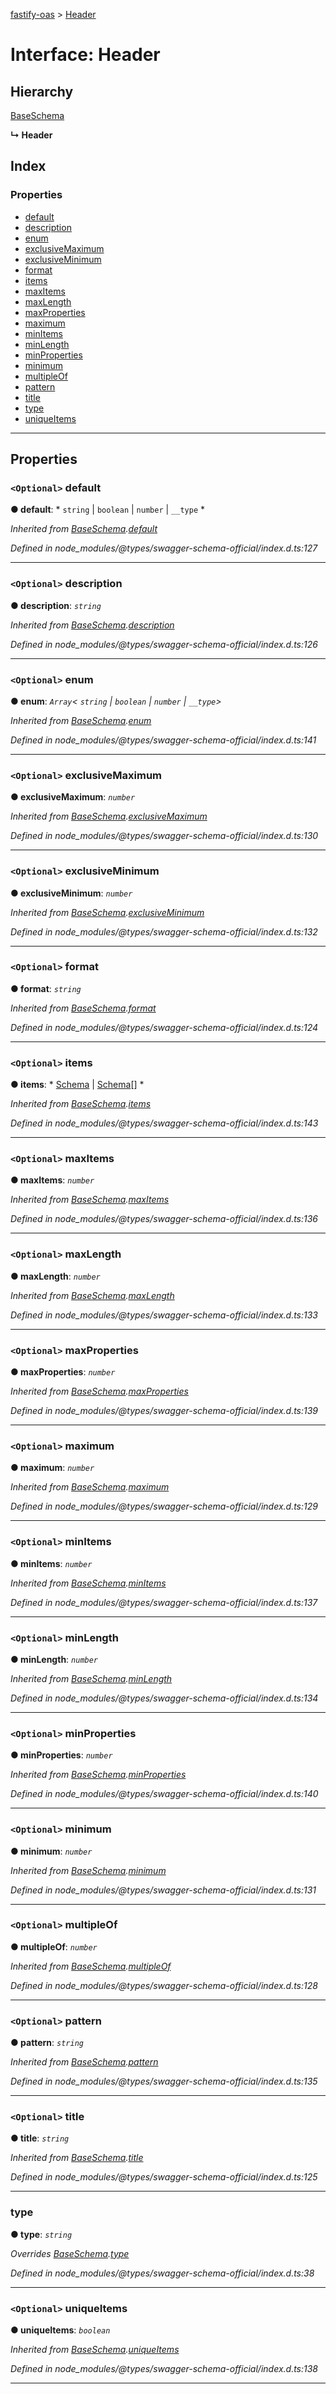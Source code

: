 [fastify-oas](../README.md) > [Header](../interfaces/header.md)

# Interface: Header

## Hierarchy

 [BaseSchema](baseschema.md)

**↳ Header**

## Index

### Properties

* [default](header.md#default)
* [description](header.md#description)
* [enum](header.md#enum)
* [exclusiveMaximum](header.md#exclusivemaximum)
* [exclusiveMinimum](header.md#exclusiveminimum)
* [format](header.md#format)
* [items](header.md#items)
* [maxItems](header.md#maxitems)
* [maxLength](header.md#maxlength)
* [maxProperties](header.md#maxproperties)
* [maximum](header.md#maximum)
* [minItems](header.md#minitems)
* [minLength](header.md#minlength)
* [minProperties](header.md#minproperties)
* [minimum](header.md#minimum)
* [multipleOf](header.md#multipleof)
* [pattern](header.md#pattern)
* [title](header.md#title)
* [type](header.md#type)
* [uniqueItems](header.md#uniqueitems)

---

## Properties

<a id="default"></a>

### `<Optional>` default

**● default**: * `string` &#124; `boolean` &#124; `number` &#124; `__type`
*

*Inherited from [BaseSchema](baseschema.md).[default](baseschema.md#default)*

*Defined in node_modules/@types/swagger-schema-official/index.d.ts:127*

___
<a id="description"></a>

### `<Optional>` description

**● description**: *`string`*

*Inherited from [BaseSchema](baseschema.md).[description](baseschema.md#description)*

*Defined in node_modules/@types/swagger-schema-official/index.d.ts:126*

___
<a id="enum"></a>

### `<Optional>` enum

**● enum**: *`Array`< `string` &#124; `boolean` &#124; `number` &#124; `__type`>*

*Inherited from [BaseSchema](baseschema.md).[enum](baseschema.md#enum)*

*Defined in node_modules/@types/swagger-schema-official/index.d.ts:141*

___
<a id="exclusivemaximum"></a>

### `<Optional>` exclusiveMaximum

**● exclusiveMaximum**: *`number`*

*Inherited from [BaseSchema](baseschema.md).[exclusiveMaximum](baseschema.md#exclusivemaximum)*

*Defined in node_modules/@types/swagger-schema-official/index.d.ts:130*

___
<a id="exclusiveminimum"></a>

### `<Optional>` exclusiveMinimum

**● exclusiveMinimum**: *`number`*

*Inherited from [BaseSchema](baseschema.md).[exclusiveMinimum](baseschema.md#exclusiveminimum)*

*Defined in node_modules/@types/swagger-schema-official/index.d.ts:132*

___
<a id="format"></a>

### `<Optional>` format

**● format**: *`string`*

*Inherited from [BaseSchema](baseschema.md).[format](baseschema.md#format)*

*Defined in node_modules/@types/swagger-schema-official/index.d.ts:124*

___
<a id="items"></a>

### `<Optional>` items

**● items**: * [Schema](schema.md) &#124; [Schema](schema.md)[]
*

*Inherited from [BaseSchema](baseschema.md).[items](baseschema.md#items)*

*Defined in node_modules/@types/swagger-schema-official/index.d.ts:143*

___
<a id="maxitems"></a>

### `<Optional>` maxItems

**● maxItems**: *`number`*

*Inherited from [BaseSchema](baseschema.md).[maxItems](baseschema.md#maxitems)*

*Defined in node_modules/@types/swagger-schema-official/index.d.ts:136*

___
<a id="maxlength"></a>

### `<Optional>` maxLength

**● maxLength**: *`number`*

*Inherited from [BaseSchema](baseschema.md).[maxLength](baseschema.md#maxlength)*

*Defined in node_modules/@types/swagger-schema-official/index.d.ts:133*

___
<a id="maxproperties"></a>

### `<Optional>` maxProperties

**● maxProperties**: *`number`*

*Inherited from [BaseSchema](baseschema.md).[maxProperties](baseschema.md#maxproperties)*

*Defined in node_modules/@types/swagger-schema-official/index.d.ts:139*

___
<a id="maximum"></a>

### `<Optional>` maximum

**● maximum**: *`number`*

*Inherited from [BaseSchema](baseschema.md).[maximum](baseschema.md#maximum)*

*Defined in node_modules/@types/swagger-schema-official/index.d.ts:129*

___
<a id="minitems"></a>

### `<Optional>` minItems

**● minItems**: *`number`*

*Inherited from [BaseSchema](baseschema.md).[minItems](baseschema.md#minitems)*

*Defined in node_modules/@types/swagger-schema-official/index.d.ts:137*

___
<a id="minlength"></a>

### `<Optional>` minLength

**● minLength**: *`number`*

*Inherited from [BaseSchema](baseschema.md).[minLength](baseschema.md#minlength)*

*Defined in node_modules/@types/swagger-schema-official/index.d.ts:134*

___
<a id="minproperties"></a>

### `<Optional>` minProperties

**● minProperties**: *`number`*

*Inherited from [BaseSchema](baseschema.md).[minProperties](baseschema.md#minproperties)*

*Defined in node_modules/@types/swagger-schema-official/index.d.ts:140*

___
<a id="minimum"></a>

### `<Optional>` minimum

**● minimum**: *`number`*

*Inherited from [BaseSchema](baseschema.md).[minimum](baseschema.md#minimum)*

*Defined in node_modules/@types/swagger-schema-official/index.d.ts:131*

___
<a id="multipleof"></a>

### `<Optional>` multipleOf

**● multipleOf**: *`number`*

*Inherited from [BaseSchema](baseschema.md).[multipleOf](baseschema.md#multipleof)*

*Defined in node_modules/@types/swagger-schema-official/index.d.ts:128*

___
<a id="pattern"></a>

### `<Optional>` pattern

**● pattern**: *`string`*

*Inherited from [BaseSchema](baseschema.md).[pattern](baseschema.md#pattern)*

*Defined in node_modules/@types/swagger-schema-official/index.d.ts:135*

___
<a id="title"></a>

### `<Optional>` title

**● title**: *`string`*

*Inherited from [BaseSchema](baseschema.md).[title](baseschema.md#title)*

*Defined in node_modules/@types/swagger-schema-official/index.d.ts:125*

___
<a id="type"></a>

###  type

**● type**: *`string`*

*Overrides [BaseSchema](baseschema.md).[type](baseschema.md#type)*

*Defined in node_modules/@types/swagger-schema-official/index.d.ts:38*

___
<a id="uniqueitems"></a>

### `<Optional>` uniqueItems

**● uniqueItems**: *`boolean`*

*Inherited from [BaseSchema](baseschema.md).[uniqueItems](baseschema.md#uniqueitems)*

*Defined in node_modules/@types/swagger-schema-official/index.d.ts:138*

___

